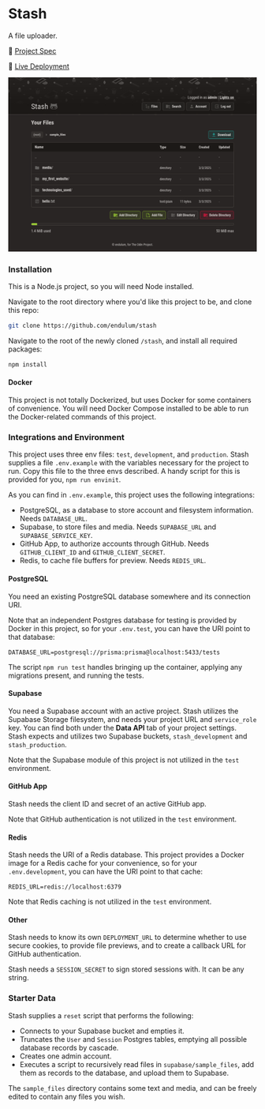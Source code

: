 # Stash

A file uploader.

📓 [Project Spec](https://www.theodinproject.com/lessons/nodejs-file-uploader)

🚄 [Live Deployment](https://stash.up.railway.app)

![Stash filesystem user interface.](https://github.com/endulum/stash/blob/main/screenshot.png)

### Installation

This is a Node.js project, so you will need Node installed.

Navigate to the root directory where you'd like this project to be, and clone this repo:

```sh
git clone https://github.com/endulum/stash
```

Navigate to the root of the newly cloned `/stash`, and install all required packages:

```sh
npm install
```

#### Docker

This project is not totally Dockerized, but uses Docker for some containers of convenience. You will need Docker Compose installed to be able to run the Docker-related commands of this project.

### Integrations and Environment

This project uses three env files: `test`, `development`, and `production`.  Stash supplies a file `.env.example` with the variables necessary for the project to run. Copy this file to  the three envs described. A handy script for this is provided for you, `npm run envinit`.

As you can find in `.env.example`, this project uses the following integrations:

- PostgreSQL, as a database to store account and filesystem information. Needs `DATABASE_URL`.
- Supabase, to store files and media. Needs `SUPABASE_URL` and `SUPABASE_SERVICE_KEY`.
- GitHub App, to authorize accounts through GitHub. Needs `GITHUB_CLIENT_ID` and `GITHUB_CLIENT_SECRET`.
- Redis, to cache file buffers for preview. Needs `REDIS_URL`.

#### PostgreSQL

You need an existing PostgreSQL database somewhere and its connection URI. 

Note that an independent Postgres database for testing is provided by Docker in this project, so for your `.env.test`, you can have the URI point to that database:

```env
DATABASE_URL=postgresql://prisma:prisma@localhost:5433/tests
```

The script `npm run test` handles bringing up the container, applying any migrations present, and running the tests.

#### Supabase

You need a Supabase account with an active project. Stash utilizes the Supabase Storage filesystem, and needs your project URL and `service_role` key. You can find both under the **Data API** tab of your project settings. Stash expects and utilizes two Supabase buckets, `stash_development` and `stash_production`. 

Note that the Supabase module of this project is not utilized in the `test` environment.

#### GitHub App

Stash needs the client ID and secret of an active GitHub app. 

Note that GitHub authentication is not utilized in the `test` environment.

#### Redis

Stash needs the URI of a Redis database. This project provides a Docker image for a Redis cache for your convenience, so for your `.env.development`, you can have the URI point to that cache:

```env
REDIS_URL=redis://localhost:6379
```

Note that Redis caching is not utilized in the `test` environment.

#### Other

Stash needs to know its own `DEPLOYMENT_URL` to determine whether to use secure cookies, to provide file previews, and to create a callback URL for GitHub authentication.

Stash needs a `SESSION_SECRET` to sign stored sessions with. It can be any string.

### Starter Data

Stash supplies a `reset` script that performs the following:

- Connects to your Supabase bucket and empties it.
- Truncates the `User` and `Session` Postgres tables, emptying all possible database records by cascade.
- Creates one admin account.
- Executes a script to recursively read files in `supabase/sample_files`, add them as records to the database, and upload them to Supabase.

The `sample_files` directory contains some text and media, and can be freely edited to contain any files you wish.
